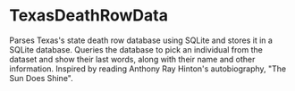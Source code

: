 # TexasDeathRowData
Parses Texas's state death row database using SQLite and stores it in a SQLite database. 
Queries the database to pick an individual from the dataset and show their last words, along with their name and other information.
Inspired by reading Anthony Ray Hinton's autobiography, "The Sun Does Shine". 
